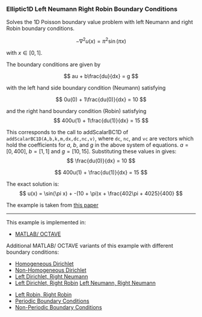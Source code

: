 ### Elliptic1D Left Neumann Right Robin Boundary Conditions

Solves the 1D Poisson boundary value problem with left Neumann and right Robin boundary conditions.

$$
-\nabla^2 u(x) = \pi^2 \sin(\pi x)
$$

with $x\in[0,1]$.

The boundary conditions are given by

$$
au + b\frac{du}{dx} = g
$$

with the left hand side boundary condition (Neumann) satisfying

$$
0u(0) + 1\frac{du(0)}{dx} = 10
$$

and the right hand boundary condition (Robin) satisfying
$$
400u(1) + 1\frac{du(1)}{dx} = 15
$$

This corresponds to the call to addScalarBC1D of `addScalarBC1D(A,b,k,m,dx,dc,nc,v)`, where `dc`, `nc`, and `vc` are vectors which hold the coefficients for $a$, $b$, and $g$ in the above system of equations. $a=[0,400]$, $b=[1,1]$ and $g=[10,15]$. 
Substituting these values in gives:
$$
\frac{du(0)}{dx} = 10
$$

$$
400u(1) + \frac{du(1)}{dx} = 15
$$

The exact solution is:
$$
u(x) = \sin(\pi x) + -(10 + \pi)x + \frac{402\pi + 4025}{400}
$$

The example is taken from [this paper](https://www.scirp.org/journal/paperinformation?paperid=50586
)

---

This example is implemented in:
- [MATLAB/ OCTAVE](https://github.com/csrc-sdsu/mole/blob/master/examples/matlab/elliptic1DLeftNeumannRightRobin.m)

Additional MATLAB/ OCTAVE variants of this example with different boundary conditions:
- [Homogeneous Dirichlet](https://github.com/csrc-sdsu/mole/blob/master/examples/matlab/elliptic1DHomogeneousDirichlet.m)
- [Non-Homogeneous Dirichlet](https://github.com/csrc-sdsu/mole/blob/master/examples/matlab/elliptic1DNonHomogeneousDirichlet.m)
- [Left Dirichlet, Right Neumann](https://github.com/csrc-sdsu/mole/blob/master/examples/matlab/elliptic1DLeftDirichletRightNeumann.m)
- [Left Dirichlet, Right Robin](https://github.com/csrc-sdsu/mole/blob/master/examples/matlab/elliptic1DLeftDirichletRightRobin.m)
[Left Neumann, Right Neumann](https://github.com/csrc-sdsu/mole/blob/master/examples/matlab/elliptic1DLeftNeumannRightNeumann.m)
<!-- [Left Neumann, Right Robin](https://github.com/csrc-sdsu/mole/blob/master/examples/matlab/elliptic1DLeftNeumannRightRobin.m) -->
- [Left Robin, Right Robin](https://github.com/csrc-sdsu/mole/blob/master/examples/matlab/elliptic1DLeftRobinRightRobin.m)
- [Periodic Boundary Conditions](https://github.com/csrc-sdsu/mole/blob/master/examples/matlab/elliptic1DPeriodicBC.m)
- [Non-Periodic Boundary Conditions](https://github.com/csrc-sdsu/mole/blob/master/examples/matlab/elliptic1DNonPeriodicBC.m)